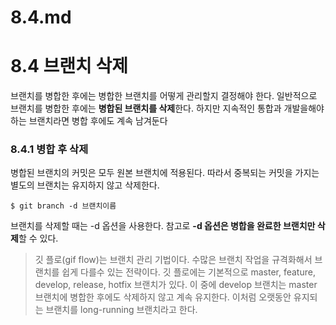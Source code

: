 # 8.4.md
# 8.4 브랜치 삭제
브랜치를 병합한 후에는 병합한 브랜치를 어떻게 관리할지 결정해야 한다. 일반적으로 브랜치를 병합한 후에는 **병합된 브랜치를 삭제**한다. 하지만 지속적인 통합과 개발을해야하는 브랜치라면 병합 후에도 계속 남겨둔다

### 8.4.1 병합 후 삭제
병합된 브랜치의 커밋은 모두 원본 브랜치에 적용된다. 따라서 중복되는 커밋을 가지는 별도의 브랜치는 유지하지 않고 삭제한다.
    
    $ git branch -d 브랜치이름
    
브랜치를 삭제할 때는 -d 옵션을 사용한다. 참고로 **-d 옵션은 병합을 완료한 브랜치만 삭제**할 수 있다.
> 깃 플로(gif flow)는 브랜치 관리 기법이다. 수많은 브랜치 작업을 규격화해서 브랜치를 쉽게 다를수 있는 전략이다. 깃 플로에는 기본적으로 master, feature, develop, release, hotfix 브랜치가 있다. 이 중에 develop 브랜치는 master 브랜치에 병합한 후에도 삭제하지 않고 계속 유지한다. 이처럼 오랫동안 유지되는 브랜치를 long-running 브랜치라고 한다.
